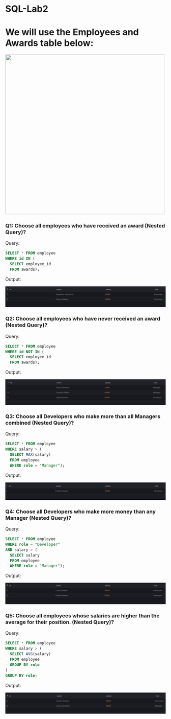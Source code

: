 # SQL-Lab2

# We will use the Employees and Awards table below:

 <img src="Lab2.png" width="500" height="500">

### Q1: Choose all employees who have received an award (Nested Query)?
Query:
```SQL
SELECT * FROM employee
WHERE id IN (
  SELECT employee_id 
  FROM awards);
```
Output:

<img src="captures/1.png">

### Q2: Choose all employees who have never received an award (Nested Query)?
Query:
```SQL
SELECT * FROM employee
WHERE id NOT IN (
  SELECT employee_id 
  FROM awards);
```
Output:

<img src="captures/2.png">

### Q3: Choose all Developers who make more than all Managers combined (Nested Query)?
Query:
```SQL
SELECT * FROM employee
WHERE salary > (
  SELECT MAX(salary) 
  FROM employee
  WHERE role = "Manager");
```
Output:

<img src="captures/3.png">
 
### Q4: Choose all Developers who make more money than any Manager (Nested Query)?
Query:
```SQL
SELECT * FROM employee
WHERE role = "Developer"
AND salary > (
  SELECT salary
  FROM employee
  WHERE role = "Manager");
```
Output:

<img src="captures/4.png">
 
### Q5: Choose all employees whose salaries are higher than the average for their position. (Nested Query)?
Query:
```SQL
SELECT * FROM employee
WHERE salary > (
  SELECT AVG(salary)
  FROM employee
  GROUP BY role
)
GROUP BY role;
```
Output:

<img src="captures/5.png">

